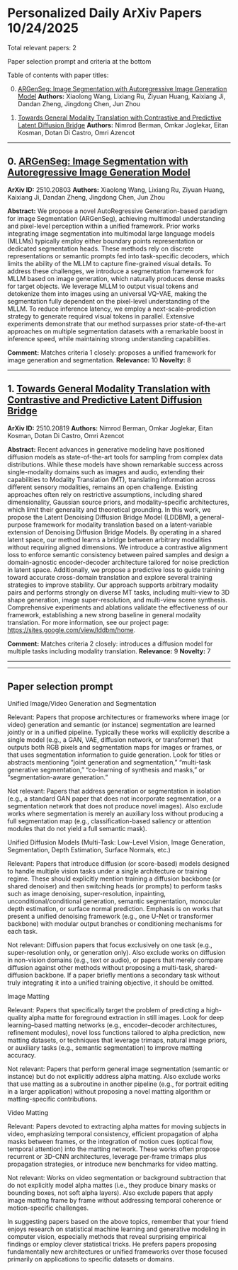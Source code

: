 # Personalized Daily ArXiv Papers 10/24/2025
Total relevant papers: 2

Paper selection prompt and criteria at the bottom

Table of contents with paper titles:

0. [ARGenSeg: Image Segmentation with Autoregressive Image Generation Model](#link0)
**Authors:** Xiaolong Wang, Lixiang Ru, Ziyuan Huang, Kaixiang Ji, Dandan Zheng, Jingdong Chen, Jun Zhou

1. [Towards General Modality Translation with Contrastive and Predictive Latent Diffusion Bridge](#link1)
**Authors:** Nimrod Berman, Omkar Joglekar, Eitan Kosman, Dotan Di Castro, Omri Azencot

---
## 0. [ARGenSeg: Image Segmentation with Autoregressive Image Generation Model](https://arxiv.org/abs/2510.20803) <a id="link0"></a>
**ArXiv ID:** 2510.20803
**Authors:** Xiaolong Wang, Lixiang Ru, Ziyuan Huang, Kaixiang Ji, Dandan Zheng, Jingdong Chen, Jun Zhou

**Abstract:**  We propose a novel AutoRegressive Generation-based paradigm for image Segmentation (ARGenSeg), achieving multimodal understanding and pixel-level perception within a unified framework. Prior works integrating image segmentation into multimodal large language models (MLLMs) typically employ either boundary points representation or dedicated segmentation heads. These methods rely on discrete representations or semantic prompts fed into task-specific decoders, which limits the ability of the MLLM to capture fine-grained visual details. To address these challenges, we introduce a segmentation framework for MLLM based on image generation, which naturally produces dense masks for target objects. We leverage MLLM to output visual tokens and detokenize them into images using an universal VQ-VAE, making the segmentation fully dependent on the pixel-level understanding of the MLLM. To reduce inference latency, we employ a next-scale-prediction strategy to generate required visual tokens in parallel. Extensive experiments demonstrate that our method surpasses prior state-of-the-art approaches on multiple segmentation datasets with a remarkable boost in inference speed, while maintaining strong understanding capabilities.

**Comment:** Matches criteria 1 closely: proposes a unified framework for image generation and segmentation.
**Relevance:** 10
**Novelty:** 8

---

## 1. [Towards General Modality Translation with Contrastive and Predictive Latent Diffusion Bridge](https://arxiv.org/abs/2510.20819) <a id="link1"></a>
**ArXiv ID:** 2510.20819
**Authors:** Nimrod Berman, Omkar Joglekar, Eitan Kosman, Dotan Di Castro, Omri Azencot

**Abstract:**  Recent advances in generative modeling have positioned diffusion models as state-of-the-art tools for sampling from complex data distributions. While these models have shown remarkable success across single-modality domains such as images and audio, extending their capabilities to Modality Translation (MT), translating information across different sensory modalities, remains an open challenge. Existing approaches often rely on restrictive assumptions, including shared dimensionality, Gaussian source priors, and modality-specific architectures, which limit their generality and theoretical grounding. In this work, we propose the Latent Denoising Diffusion Bridge Model (LDDBM), a general-purpose framework for modality translation based on a latent-variable extension of Denoising Diffusion Bridge Models. By operating in a shared latent space, our method learns a bridge between arbitrary modalities without requiring aligned dimensions. We introduce a contrastive alignment loss to enforce semantic consistency between paired samples and design a domain-agnostic encoder-decoder architecture tailored for noise prediction in latent space. Additionally, we propose a predictive loss to guide training toward accurate cross-domain translation and explore several training strategies to improve stability. Our approach supports arbitrary modality pairs and performs strongly on diverse MT tasks, including multi-view to 3D shape generation, image super-resolution, and multi-view scene synthesis. Comprehensive experiments and ablations validate the effectiveness of our framework, establishing a new strong baseline in general modality translation. For more information, see our project page: https://sites.google.com/view/lddbm/home.

**Comment:** Matches criteria 2 closely: introduces a diffusion model for multiple tasks including modality translation.
**Relevance:** 9
**Novelty:** 7

---


---

## Paper selection prompt
Unified Image/Video Generation and Segmentation

Relevant: Papers that propose architectures or frameworks where image (or video) generation and semantic (or instance) segmentation are learned jointly or in a unified pipeline. Typically these works will explicitly describe a single model (e.g., a GAN, VAE, diffusion network, or transformer) that outputs both RGB pixels and segmentation maps for images or frames, or that uses segmentation information to guide generation. Look for titles or abstracts mentioning “joint generation and segmentation,” “multi-task generative segmentation,” “co-learning of synthesis and masks,” or “segmentation-aware generation.”

Not relevant: Papers that address generation or segmentation in isolation (e.g., a standard GAN paper that does not incorporate segmentation, or a segmentation network that does not produce novel images). Also exclude works where segmentation is merely an auxiliary loss without producing a full segmentation map (e.g., classification-based saliency or attention modules that do not yield a full semantic mask).

Unified Diffusion Models (Multi-Task: Low-Level Vision, Image Generation, Segmentation, Depth Estimation, Surface Normals, etc.)

Relevant: Papers that introduce diffusion (or score-based) models designed to handle multiple vision tasks under a single architecture or training regime. These should explicitly mention training a diffusion backbone (or shared denoiser) and then switching heads (or prompts) to perform tasks such as image denoising, super-resolution, inpainting, unconditional/conditional generation, semantic segmentation, monocular depth estimation, or surface normal prediction. Emphasis is on works that present a unified denoising framework (e.g., one U-Net or transformer backbone) with modular output branches or conditioning mechanisms for each task.

Not relevant: Diffusion papers that focus exclusively on one task (e.g., super-resolution only, or generation only). Also exclude works on diffusion in non-vision domains (e.g., text or audio), or papers that merely compare diffusion against other methods without proposing a multi-task, shared-diffusion backbone. If a paper briefly mentions a secondary task without truly integrating it into a unified training objective, it should be omitted.

Image Matting

Relevant: Papers that specifically target the problem of predicting a high-quality alpha matte for foreground extraction in still images. Look for deep learning–based matting networks (e.g., encoder–decoder architectures, refinement modules), novel loss functions tailored to alpha prediction, new matting datasets, or techniques that leverage trimaps, natural image priors, or auxiliary tasks (e.g., semantic segmentation) to improve matting accuracy.

Not relevant: Papers that perform general image segmentation (semantic or instance) but do not explicitly address alpha matting. Also exclude works that use matting as a subroutine in another pipeline (e.g., for portrait editing in a larger application) without proposing a novel matting algorithm or matting-specific contributions.

Video Matting

Relevant: Papers devoted to extracting alpha mattes for moving subjects in video, emphasizing temporal consistency, efficient propagation of alpha masks between frames, or the integration of motion cues (optical flow, temporal attention) into the matting network. These works often propose recurrent or 3D-CNN architectures, leverage per-frame trimaps plus propagation strategies, or introduce new benchmarks for video matting.

Not relevant: Works on video segmentation or background subtraction that do not explicitly model alpha mattes (i.e., they produce binary masks or bounding boxes, not soft alpha layers). Also exclude papers that apply image matting frame by frame without addressing temporal coherence or motion-specific challenges.

In suggesting papers based on the above topics, remember that your friend enjoys research on statistical machine learning and generative modeling in computer vision, especially methods that reveal surprising empirical findings or employ clever statistical tricks. He prefers papers proposing fundamentally new architectures or unified frameworks over those focused primarily on applications to specific datasets or domains.

